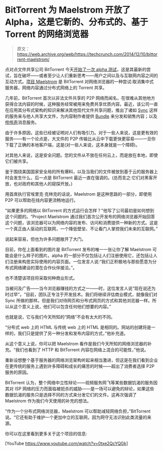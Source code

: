 # BitTorrent 为 Maelstrom 开放了 Alpha，这是它新的、分布式的、基于 Torrent 的网络浏览器

> 原文：<https://web.archive.org/web/https://techcrunch.com/2014/12/10/bittorrent-maelstrom/>

点对点文件共享公司 BitTorrent 今天[开始了一次 alpha 测试](https://web.archive.org/web/20230401061957/http://utorrent.us5.list-manage.com/subscribe?u=a3baea4e54ff8e8b235488c11&id=052d32dc5d)，这是其最新的尝试，旨在破坏——或者至少让人们重新思考——用户之间以及与互联网内容之间的互动方式。[项目 Maelstrom](https://web.archive.org/web/20230401061957/http://blog.bittorrent.com/2014/12/10/project-maelstrom-the-internet-we-build-next) 是 BitTorrent 对网络浏览器的一种尝试:取消集中式服务器，网络内容通过分布式网络上的 Torrent 共享。

几年前，BitTorrent 首次以非法文件共享的 P2P 网络而闻名，在很难从其他地方获得合法内容的时候，这种服务经常被用来免费共享优质内容。最近，该公司一直在应用其分布式架构的知识来解决其他现代文件共享问题，推出了诸如 [Sync](https://web.archive.org/web/20230401061957/http://getsync.com/) 这样的服务来与他人共享大文件，为内容制作者提供 [Bundle](https://web.archive.org/web/20230401061957/http://bundles.bittorrent.com/) 来分发和销售内容；以及[哔哔声](https://web.archive.org/web/20230401061957/http://labs.bittorrent.com/bleep/index.html)消息服务。

由于许多原因，这些已经被证明对人们有吸引力。对于一些人来说，这是更有效的服务——有一个论点是，大文件的 P2P 传输比从云中下载更快更容易——一旦你下载了正确的本地客户端，这是(对一些人来说，这本身就是一个障碍)。

对其他人来说，这是安全问题。您的文件从不放在任何云上，而是放在本地，即使它们被共享。

鉴于围绕美国国家安全局的所有爆料，以及当我们的文件被放到基于云的服务器上时会发生什么，后一点是 BitTorrent 最近一直在强调的。(总而言之:它们对黑客开放，也对政府和其他人的窥探开放。)

用首席执行官埃里克·克林克的话说，Maelstrom 是这种思路的一部分，即使用 P2P 可以帮助在线内容更流畅地运行。

"如果更多的网络以 BitTorrent 的方式运行会怎样？"他写了公司最初是如何想到这个问题的。“Project Maelstrom 通过我们首次公开发布的网络浏览器开始回答这个问题，该浏览器可以为网络内容的发布、访问和消费提供一种新的方式。这是一个真正由人驱动的互联网，一个降低壁垒、不让看门人掌控我们未来的互联网。”

说起来容易，但也为许多问题敞开了大门。

目前，你在上面看到的图片是 BitTorrent 发布的唯一一张让你了解 Maelstrom 可能会是什么样子的图片。alpha 的一部分不仅包括让人们注册使用它，还包括让人们注册来构思实际使用的内容页面。一位发言人说:“我们正积极地与那些愿意为分布式网络建设的潜在合作伙伴接洽。”。

也不清楚该项目将采取何种商业形式。

当被问及广告——当今浏览器赚钱的方式之一——时，这位发言人说“现在说还为时过早”。“目前，团队正专注于开发技术。我们将继续评估商业模式，就像我们对 Sync 所做的那样。但是我们对待网页和分布式网页的方式和其他浏览器一样。所以从这个意义上说，他们可以包含任何他们想要的内容。”

也就是说，它与我们今天所知的“网络”不会有太大的不同。

“分布式 web 上的 HTML 与传统 web 上的 HTML 是相同的。网站的创建将是一样的，我们只是提供了另一种分发和发布内容的方式，”他补充道。

从这个意义上说，你可以把 Maelstrom 看作是我们今天所知的网络浏览器的补充。“我们也看到了 HTTP 和 BitTorrent 内容在网络上混合的可能性，”他说。

重新设想整个基于服务器的网络浏览架构听起来相当激进，但这是在我们看到企业在更传统的服务上遇到许多障碍和成长的痛苦的时候——超出了消费者选择 P2P 服务的原因。

BitTorrent 认为，整个网络中立性辩论——视频服务网飞等某些数据饥渴的服务因其对 ISP 网络的压力而面临被扼杀的威胁——是一场可以避免的辩论，如果这些数据饥渴的服务只是选择不同的方式来分发它们的文件。这再次强调了 Maelstrom 作为我们今天使用的补充的想法。

“作为一个分布式网络浏览器，Maelstrom 可以帮助减轻网络负担，”BitTorrent 说。“它还有助于维护一个更加中立的互联网，因为网守无法识别此类流量的来源。

你可以在这里看到更多关于这个项目的信息:

[YouTube https://www.youtube.com/watch?v=0txe2QcYQGk]